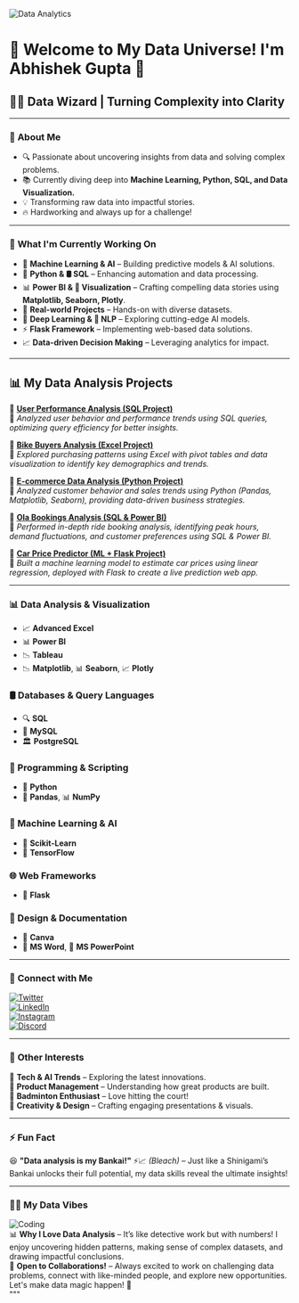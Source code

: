 ![Data Analytics](https://media1.giphy.com/media/v1.Y2lkPTc5MGI3NjExdnVtY2RydzRwcjRvZDdjYTlrd2x0bmVrZXkwbXZtNzluaHY5cGZqZiZlcD12MV9pbnRlcm5hbF9naWZfYnlfaWQmY3Q9Zw/jTNG3RF6EwbkpD4LZx/giphy.gif)

# 🚀 Welcome to My Data Universe! I'm **Abhishek Gupta** 👋

## 🧙‍♂️ **Data Wizard | Turning Complexity into Clarity**

---

### 📌 **About Me**
- 🔍 Passionate about uncovering insights from data and solving complex problems.  
- 📚 Currently diving deep into **Machine Learning, Python, SQL, and Data Visualization.**  
- 💡 Transforming raw data into impactful stories.  
- 🔥 Hardworking and always up for a challenge!  

---

### 🎯 **What I'm Currently Working On**
- 🚀 **Machine Learning & AI** – Building predictive models & AI solutions.  
- 🐍 **Python & 🛢️ SQL** – Enhancing automation and data processing.  
- 📊 **Power BI & 🎨 Visualization** – Crafting compelling data stories using **Matplotlib, Seaborn, Plotly**.  
- 📂 **Real-world Projects** – Hands-on with diverse datasets.  
- 🤖 **Deep Learning & 📝 NLP** – Exploring cutting-edge AI models.  
- ⚡ **Flask Framework** – Implementing web-based data solutions.  
- 📈 **Data-driven Decision Making** – Leveraging analytics for impact.  

---

## 📊 **My Data Analysis Projects**

🔹 **[User Performance Analysis (SQL Project)](https://github.com/0Abhishek2/User-Performance-Analysis-SQL-Project)**  
📌 *Analyzed user behavior and performance trends using SQL queries, optimizing query efficiency for better insights.*

🔹 **[Bike Buyers Analysis (Excel Project)](https://github.com/0Abhishek2/Bike-Buyers-Analysis-Excel-Project)**  
📌 *Explored purchasing patterns using Excel with pivot tables and data visualization to identify key demographics and trends.*

🔹 **[E-commerce Data Analysis (Python Project)](https://github.com/0Abhishek2/E-commerse-Python-Project)**  
📌 *Analyzed customer behavior and sales trends using Python (Pandas, Matplotlib, Seaborn), providing data-driven business strategies.*

🔹 **[Ola Bookings Analysis (SQL & Power BI)](https://github.com/0Abhishek2/Ola-Bookings-Analysis)**  
📌 *Performed in-depth ride booking analysis, identifying peak hours, demand fluctuations, and customer preferences using SQL & Power BI.*

🔹 **[Car Price Predictor (ML + Flask Project)](https://github.com/0Abhishek2/Car-Price-Predictor)**  
📌 *Built a machine learning model to estimate car prices using linear regression, deployed with Flask to create a live prediction web app.*

---

 
### 📊 Data Analysis & Visualization
- 📈 **Advanced Excel**
- 📊 **Power BI**
- 📉 **Tableau**
- 📉 **Matplotlib**, 📊 **Seaborn**, 📈 **Plotly**

### 🛢️ Databases & Query Languages
- 🔍 **SQL**
- 💾 **MySQL**
- 🏛️ **PostgreSQL**

### 🐍 Programming & Scripting
- 🐍 **Python**
- 🔢 **Pandas**, 📊 **NumPy**

### 🤖 Machine Learning & AI
- 🤯 **Scikit-Learn**
- 🧠 **TensorFlow**

### 🌐 Web Frameworks
- 🚀 **Flask**

### 🎨 Design & Documentation
- 🎨 **Canva**
- 📝 **MS Word**, 📑 **MS PowerPoint**

---
### 🤝 **Connect with Me**
[![Twitter](https://img.shields.io/badge/Twitter-%231DA1F2.svg?&style=for-the-badge&logo=twitter&logoColor=white)](https://x.com/Abhishe28998325?t=SKGVrAyDKme1xFIBcUYSTw&s=09)  
[![LinkedIn](https://img.shields.io/badge/LinkedIn-%230A66C2.svg?&style=for-the-badge&logo=linkedin&logoColor=white)](https://www.linkedin.com/in/abhishek-gupta-928aa025b?utm_source=share&utm_campaign=share_via&utm_content=profile&utm_medium=android_app)  
[![Instagram](https://img.shields.io/badge/Instagram-%23E4405F.svg?&style=for-the-badge&logo=instagram&logoColor=white)](https://www.instagram.com/abhishekoo7_?igsh=MW05dTU2aG9naHNtYw==)  
[![Discord](https://img.shields.io/badge/Discord-%237289DA.svg?&style=for-the-badge&logo=discord&logoColor=white)](https://discord.com/channels/@me/abhi039536)  

---


### 🎨 **Other Interests**
🚀 **Tech & AI Trends** – Exploring the latest innovations.  
🎯 **Product Management** – Understanding how great products are built.  
🏸 **Badminton Enthusiast** – Love hitting the court!  
🎨 **Creativity & Design** – Crafting engaging presentations & visuals.  

---


### ⚡ **Fun Fact**
😆 **"Data analysis is my Bankai!"** ⚡📈 *(Bleach)* – Just like a Shinigami’s Bankai unlocks their full potential, my data skills reveal the ultimate insights!  

---


### 👨‍💻 **My Data Vibes**
![Coding](https://media.giphy.com/media/qgQUggAC3Pfv687qPC/giphy.gif)  
📊 **Why I Love Data Analysis** – It’s like detective work but with numbers! I enjoy uncovering hidden patterns, making sense of complex datasets, and drawing impactful conclusions.  
🤝 **Open to Collaborations!** – Always excited to work on challenging data problems, connect with like-minded people, and explore new opportunities. Let's make data magic happen! 🚀  
"""
